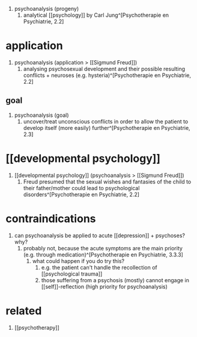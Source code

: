 1. psychoanalysis (progeny)
	1. analytical [[psychology]] by Carl Jung^[Psychotherapie en Psychiatrie, 2.2]

# application
1. psychoanalysis (application > [[Sigmund Freud]])
	1. analysing psychosexual development and their possible resulting conflicts + neuroses (e.g. hysteria)^[Psychotherapie en Psychiatrie, 2.2]

## goal
1. psychoanalysis (goal)
	1. uncover/treat unconscious conflicts in order to allow the patient to develop itself (more easily) further^[Psychotherapie en Psychiatrie, 2.3]

# [[developmental psychology]]
1. [[developmental psychology]] (psychoanalysis > [[Sigmund Freud]])
	1. Freud presumed that the sexual wishes and fantasies of the child to their father/mother could lead to psychological disorders^[Psychotherapie en Psychiatrie, 2.2]

# contraindications
1. can psychoanalysis be applied to acute [[depression]] + psychoses? why?
	1. probably not, because the acute symptoms are the main priority (e.g. through medication)^[Psychotherapie en Psychiatrie, 3.3.3]
		1. what could happen if you do try this?
			1. e.g. the patient can't handle the recollection of [[psychological trauma]]
			2. those suffering from a psychosis (mostly) cannot engage in [[self]]-reflection (high priority for psychoanalysis)

# related
1. [[psychotherapy]]